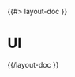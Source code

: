 <!-- 
 * @name            UI
 * @namespace       doc.css
 * @type            Markdown
 * @platform        md
 * @status          stable
 * @menu            Documentation / CSS           /doc/css/ui
 *
 * @since           2.0.0
 * @author    Olivier Bossel <olivier.bossel@gmail.com> (https://olivierbossel.com)
-->

{{#> layout-doc }}

# UI

{{/layout-doc }}